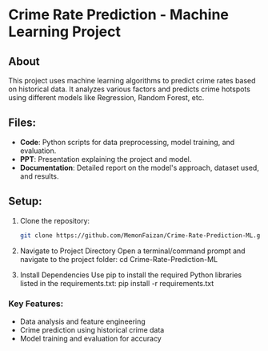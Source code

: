 # Crime Rate Prediction - Machine Learning Project

## About
This project uses machine learning algorithms to predict crime rates based on historical data. It analyzes various factors and predicts crime hotspots using different models like Regression, Random Forest, etc.

## Files:
- **Code**: Python scripts for data preprocessing, model training, and evaluation.
- **PPT**: Presentation explaining the project and model.
- **Documentation**: Detailed report on the model's approach, dataset used, and results.

## Setup:
1. Clone the repository:
   ```bash
   git clone https://github.com/MemonFaizan/Crime-Rate-Prediction-ML.git

2. Navigate to Project Directory
   Open a terminal/command prompt and navigate to the project folder:
   cd Crime-Rate-Prediction-ML

3. Install Dependencies
   Use pip to install the required Python libraries listed in the requirements.txt:
   pip install -r requirements.txt

### Key Features:
- Data analysis and feature engineering
- Crime prediction using historical crime data
- Model training and evaluation for accuracy
